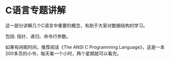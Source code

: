 # C语言专题讲解

这一部分讲解几个C语言中重要的概念，有助于大家对数据结构的学习。

包括: 指针、递归、命令行参数。  

如果有闲暇时间，推荐阅读《The ANSI C Programming Language》，这是一本200多页的小书，每天看一个小时，两个星期就可以看完。